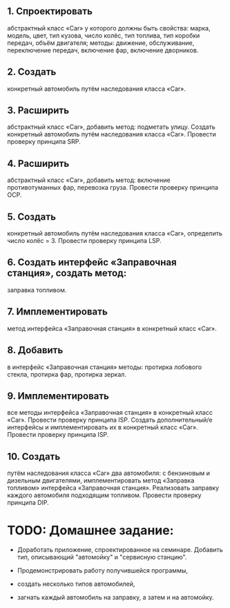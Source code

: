 ## 1. Спроектировать

абстрактный класс «Car» у которого должны
быть свойства: марка, модель, цвет, тип кузова, число колёс, тип
топлива, тип коробки передач, объём двигателя; методы:
движение, обслуживание, переключение передач, включение
фар, включение дворников.

## 2. Создать

конкретный автомобиль путём наследования класса
«Car».

## 3. Расширить

абстрактный класс «Car», добавить метод: подметать
улицу. Создать конкретный автомобиль путём наследования
класса «Car». Провести проверку принципа SRP.

## 4. Расширить

абстрактный класс «Car», добавить метод:
включение противотуманных фар, перевозка груза. Провести
проверку принципа OCP.

## 5. Создать

конкретный автомобиль путём наследования класса
«Car», определить число колёс = 3. Провести проверку принципа LSP.

## 6. Создать интерфейс «Заправочная станция», создать метод:

заправка топливом.

## 7. Имплементировать

метод интерфейса «Заправочная станция» в
конкретный класс «Car».

## 8. Добавить

в интерфейс «Заправочная станция» методы: протирка
лобового стекла, протирка фар, протирка зеркал.

## 9. Имплементировать

все методы интерфейса «Заправочная
станция» в конкретный класс «Car». Провести проверку
принципа ISP. Создать дополнительный/е интерфейсы и
имплементировать их в конкретный класс «Car». Провести
проверку принципа ISP.

## 10. Создать

путём наследования класса «Car» два
автомобиля: с бензиновым и дизельным двигателями,
имплементировать метод «Заправка топливом» интерфейса
«Заправочная станция». Реализовать заправку каждого
автомобиля подходящим топливом. Провести проверку принципа DIP.

# TODO: Домашнее задание:

- Доработать приложение, спроектированное на семинаре. Добавить тип, описывающий "автомойку" и "сервисную станцию".

- Продемонстрировать работу получившейся программы,

- создать несколько типов автомобилей,

- загнать каждый автомобиль на заправку, а затем и на автомойку.
